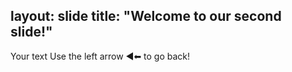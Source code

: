 layout: slide
title: "Welcome to our second slide!"
---
Your text
Use the left arrow ◀⬅ to go back!
